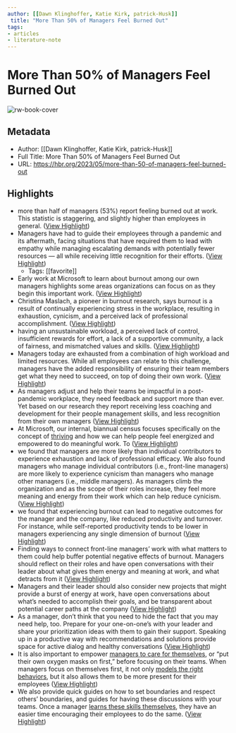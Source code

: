 ```yaml
---
author: [[Dawn Klinghoffer, Katie Kirk, patrick-Husk]]
 title: "More Than 50% of Managers Feel Burned Out"
tags: 
- articles
- literature-note
---
```

# More Than 50% of Managers Feel Burned Out

![rw-book-cover](https://hbr.org/resources/images/android-chrome-512x512.png)

## Metadata
- Author: [[Dawn Klinghoffer, Katie Kirk, patrick-Husk]]
- Full Title: More Than 50% of Managers Feel Burned Out
- URL: https://hbr.org/2023/05/more-than-50-of-managers-feel-burned-out

## Highlights
- more than half of managers (53%) report feeling burned out at work. This statistic is staggering, and slightly higher than employees in general. ([View Highlight](https://read.readwise.io/read/01h0tq0gp7hr95j7nhpb5gyhq1))
- Managers have had to guide their employees through a pandemic and its aftermath, facing situations that have required them to lead with empathy while managing escalating demands with potentially fewer resources — all while receiving little recognition for their efforts. ([View Highlight](https://read.readwise.io/read/01h0tq0t9n081b4tm72wavgfpm))
    - Tags: [[favorite]] 
- Early work at Microsoft to learn about burnout among our own managers highlights some areas organizations can focus on as they begin this important work. ([View Highlight](https://read.readwise.io/read/01h0tq1rdf2h0nnrtqs7zz1bw8))
- Christina Maslach, a pioneer in burnout research, says burnout is a result of continually experiencing stress in the workplace, resulting in exhaustion, cynicism, and a perceived lack of professional accomplishment. ([View Highlight](https://read.readwise.io/read/01h0tq331fj9gzp8vbrap4nsnx))
- having an unsustainable workload, a perceived lack of control, insufficient rewards for effort, a lack of a supportive community, a lack of fairness, and mismatched values and skills. ([View Highlight](https://read.readwise.io/read/01h0tq3cp2n3c9yq8pvnpy5xds))
- Managers today are exhausted from a combination of high workload and limited resources. While all employees can relate to this challenge, managers have the added responsibility of ensuring their team members get what they need to succeed, on top of doing their own work. ([View Highlight](https://read.readwise.io/read/01h0tq3w3qyhqwt050wfv7xqhc))
- As managers adjust and help their teams be impactful in a post-pandemic workplace, they need feedback and support more than ever. Yet based on our research they report receiving less coaching and development for their people management skills, and less recognition from their own managers ([View Highlight](https://read.readwise.io/read/01h0tq4d3817aszk4sy914b20k))
- At Microsoft, our internal, biannual census focuses specifically on the concept of [thriving](https://hbr.org/2022/06/why-microsoft-measures-employee-thriving-not-engagement) and how we can help people feel energized and empowered to do meaningful work. To ([View Highlight](https://read.readwise.io/read/01h0tq4ym1s9vn41zh4yrekc9a))
- we found that managers are more likely than individual contributors to experience exhaustion and lack of professional efficacy. We also found managers who manage individual contributors (i.e., front-line managers) are more likely to experience cynicism than managers who manage other managers (i.e., middle managers). As managers climb the organization and as the scope of their roles increase, they feel more meaning and energy from their work which can help reduce cynicism. ([View Highlight](https://read.readwise.io/read/01h0tq78edx1m112gpzy2t9c9r))
- we found that experiencing burnout can lead to negative outcomes for the manager and the company, like reduced productivity and turnover. For instance, while self-reported productivity tends to be lower in managers experiencing any single dimension of burnout ([View Highlight](https://read.readwise.io/read/01h0tq7p9dn2hn81dezcm4rcwt))
- Finding ways to connect front-line managers’ work with what matters to them could help buffer potential negative effects of burnout. Managers should reflect on their roles and have open conversations with their leader about what gives them energy and meaning at work, and what detracts from it ([View Highlight](https://read.readwise.io/read/01h0tq9fjhtjz7b6bw21f5va5b))
- Managers and their leader should also consider new projects that might provide a burst of energy at work, have open conversations about what’s needed to accomplish their goals, and be transparent about potential career paths at the company ([View Highlight](https://read.readwise.io/read/01h0tq9vcq1zkv1jxcw6k6nhhh))
- As a manager, don’t think that you need to hide the fact that you may need help, too. Prepare for your one-on-one’s with your leader and share your prioritization ideas with them to gain their support. Speaking up in a productive way with recommendations and solutions provide space for active dialog and healthy conversations ([View Highlight](https://read.readwise.io/read/01h0tqbbpk2qgsxbnnerd2hwe1))
- It is also important to empower [managers to care for themselves](https://hbr.org/2019/03/how-to-help-your-team-with-burnout-when-youre-burned-out-yourself), or “put their own oxygen masks on first,” before focusing on their teams. When managers focus on themselves first, it not only [models the right behaviors](https://www.forbes.com/sites/forbeshumanresourcescouncil/2022/03/16/the-managers-role-in-burnout-prevention/?sh=7433b59c72ce), but it also allows them to be more present for their employees ([View Highlight](https://read.readwise.io/read/01h0tqbxaev3ryjezy8g9n6dc0))
- We also provide quick guides on how to set boundaries and respect others’ boundaries, and guides for having these discussions with your teams. Once a manager [learns these skills themselves](https://hbr.org/2022/03/what-first-time-managers-can-do-to-manage-burnout), they have an easier time encouraging their employees to do the same. ([View Highlight](https://read.readwise.io/read/01h0tqcmbw6pmj2ebwjx71gmjy))

